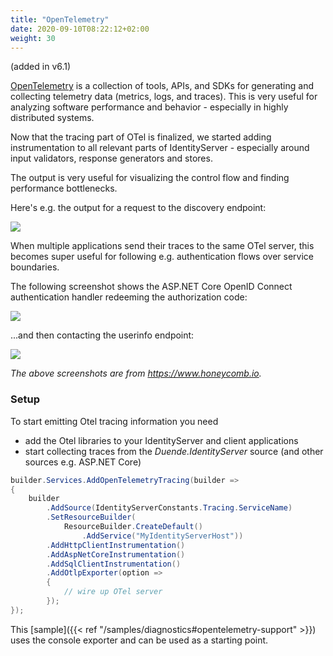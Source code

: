 ```yaml
---
title: "OpenTelemetry"
date: 2020-09-10T08:22:12+02:00
weight: 30
---
```


(added in v6.1)

[OpenTelemetry](https://opentelemetry.io) is a collection of tools, APIs, and SDKs for generating and collecting telemetry data (metrics, logs, and traces). This is very useful for analyzing software performance and behavior - especially in highly distributed systems.

Now that the tracing part of OTel is finalized, we started adding instrumentation to all relevant parts of IdentityServer - especially around input validators, response generators and stores.

The output is very useful for visualizing the control flow and finding performance bottlenecks.

Here's e.g. the output for a request to the discovery endpoint:

![](../images/otel_disco.png)

When multiple applications send their traces to the same OTel server, this becomes super useful for following e.g. authentication flows over service boundaries.

The following screenshot shows the ASP.NET Core OpenID Connect authentication handler redeeming the authorization code:

![](../images/otel_flow_1.png)

...and then contacting the userinfo endpoint:

![](../images/otel_flow_2.png)

*The above screenshots are from https://www.honeycomb.io.*

### Setup
To start emitting Otel tracing information you need 

* add the Otel libraries to your IdentityServer and client applications
* start collecting traces from the *Duende.IdentityServer* source (and other sources e.g. ASP.NET Core)

```cs
builder.Services.AddOpenTelemetryTracing(builder =>
{
    builder
        .AddSource(IdentityServerConstants.Tracing.ServiceName)
        .SetResourceBuilder(
            ResourceBuilder.CreateDefault()
                .AddService("MyIdentityServerHost"))
        .AddHttpClientInstrumentation()
        .AddAspNetCoreInstrumentation()
        .AddSqlClientInstrumentation()
        .AddOtlpExporter(option =>
        {
            // wire up OTel server
        });
});
```

This [sample]({{< ref "/samples/diagnostics#opentelemetry-support" >}}) uses the console exporter and can be used as a starting point.